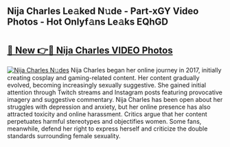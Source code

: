 ## Nija Charles Le𝚊ked N𝚞de - Part-xGY Video Photos - Hot Onlyf𝚊ns Le𝚊ks EQhGD

# <h2><a href="http://ac48218.deff.icu/?id=Nija+Charles">🔗 New 👉🔴 Nija Charles VIDEO Photos</a></h2>

[![Nija Charles N𝚞des](https://i.imgur.com/rIISA9y.gif)](http://ac48218.deff.icu/?id=Nija+Charles)
Nija Charles began her online journey in 2017, initially creating cosplay and gaming-related content. Her content gradually evolved, becoming increasingly sexually suggestive. She gained initial attention through Twitch streams and Instagram posts featuring provocative imagery and suggestive commentary. Nija Charles has been open about her struggles with depression and anxiety, but her online presence has also attracted toxicity and online harassment. Critics argue that her content perpetuates harmful stereotypes and objectifies women. Some fans, meanwhile, defend her right to express herself and criticize the double standards surrounding female sexuality.
